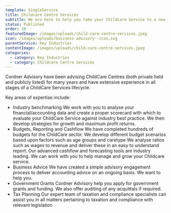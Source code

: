 ```yaml
---
template: SingleService
title: Childcare Centre Services
subtitle: We are here to help you take your Childcare Service to a new level
status: Published
order: 10
featuredImage: /images/uploads/child-care-centre-services.jpeg
icon: /images/uploads/business-advisory--icon.svg
parentService: Key Industries
contentImage: /images/uploads/child-care-centre-services.jpeg
categories:
  - category: Key Industries
  - category: Childcare Centre Services
---
```

Cordner Advisory have been advising ChildCare Centres (both private held and publicly listed) for many years and have extensive experience in all stages of a ChildCare Services lifecycle.


Key areas of expertise include:

* Industry benchmarking
  We work with you to analyse your financial/accounting data and create a proper scorecard with which to evaluate your ChildCare Service against industry best practice. We then develop strategies for growth and maximum profit returns.
* Budgets, Reporting and Cashflow We have completed hundreds of budgets for the ChildCare sector. We develop different budget scenarios based upon factors such as age groups and caretype We analyse ratios such as wages to revenue and deliver these in an easy to understand report. Our advanced cashflow and forecasting tools are industry leading. We can work with you to help manage and grow your Childcare service.
* Business Advice
  We have created a simple advisory engagement process to deliver accounting advice on an ongoing basis. We want to help you.
* Government Grants
  Cordner Advisory help you apply for government grants and funding. We also offer auditing of any acquittals if required.
* Tax Planning
  Our expert team of taxation and compliance specialists can assist you in all matters pertaining to taxation and compliance with relevant legislation
